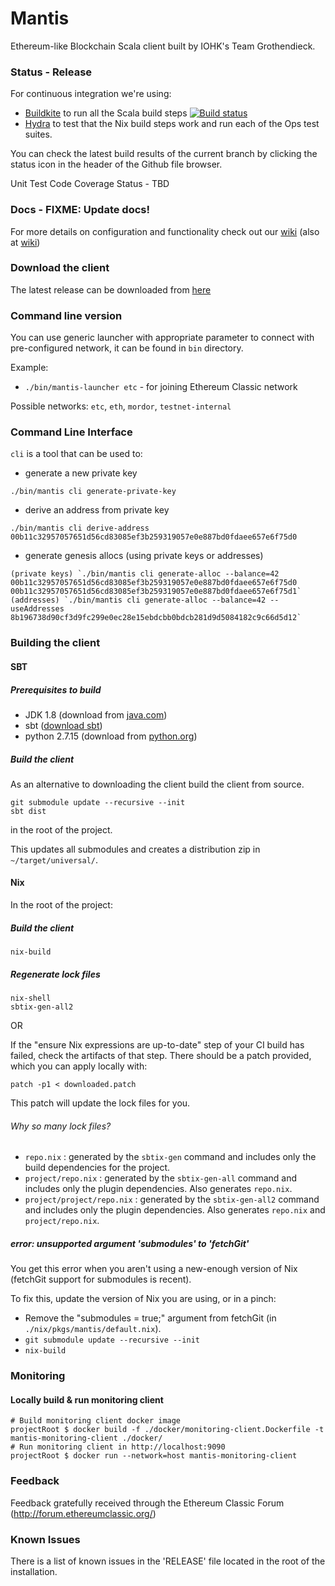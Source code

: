 # Mantis

Ethereum-like Blockchain Scala client built by IOHK's Team Grothendieck.

### Status - Release

For continuous integration we're using:
- [Buildkite](https://buildkite.com/input-output-hk/mantis) to run all the Scala build steps [![Build status](https://badge.buildkite.com/8a284e6f0af90afa544e06c8136b519f9f287f005ca581d8ed.svg?branch=master&theme=github)](https://buildkite.com/input-output-hk/mantis)
- [Hydra](https://hydra.project42.iohkdev.io/project/mantis) to test that the Nix build steps work and run each of the Ops test suites.

You can check the latest build results of the current branch by clicking the status icon in the header of the Github file browser.

Unit Test Code Coverage Status - TBD

### Docs - FIXME: Update docs!

For more details on configuration and functionality check out our [wiki](http://mantis.readthedocs.io) (also at [wiki](https://github.com/input-output-hk/mantis/wiki))

### Download the client

The latest release can be downloaded from [here](https://github.com/input-output-hk/mantis/releases)

### Command line version

You can use generic launcher with appropriate parameter to connect with pre-configured network, it can be found in `bin` directory.

Example:
  - `./bin/mantis-launcher etc` - for joining Ethereum Classic network

Possible networks: `etc`, `eth`, `mordor`, `testnet-internal`

### Command Line Interface

`cli` is a tool that can be used to:
 
 - generate a new private key
 ```
./bin/mantis cli generate-private-key
```
 - derive an address from private key
```
./bin/mantis cli derive-address 00b11c32957057651d56cd83085ef3b259319057e0e887bd0fdaee657e6f75d0
```
 - generate genesis allocs (using private keys or addresses)
```
(private keys) `./bin/mantis cli generate-alloc --balance=42 00b11c32957057651d56cd83085ef3b259319057e0e887bd0fdaee657e6f75d0 00b11c32957057651d56cd83085ef3b259319057e0e887bd0fdaee657e6f75d1`
(addresses) `./bin/mantis cli generate-alloc --balance=42 --useAddresses 8b196738d90cf3d9fc299e0ec28e15ebdcbb0bdcb281d9d5084182c9c66d5d12`
```

### Building the client

#### SBT

##### Prerequisites to build

- JDK 1.8 (download from [java.com](http://www.java.com))
- sbt ([download sbt](http://www.scala-sbt.org/download.html))
- python 2.7.15 (download from [python.org](https://www.python.org/downloads/))

##### Build the client

As an alternative to downloading the client build the client from source.


```
git submodule update --recursive --init
sbt dist
```

in the root of the project.

This updates all submodules and creates a distribution zip in `~/target/universal/`.

#### Nix

In the root of the project:

##### Build the client

```
nix-build
```

##### Regenerate lock files

```
nix-shell
sbtix-gen-all2
```

OR

If the "ensure Nix expressions are up-to-date" step of your CI
build has failed, check the artifacts of that step. There should be a
patch provided, which you can apply locally with:

```
patch -p1 < downloaded.patch
```

This patch will update the lock files for you.

###### Why so many lock files?

- `repo.nix`                 : generated by the `sbtix-gen` command and includes only the build dependencies for the project.
- `project/repo.nix`         : generated by the `sbtix-gen-all` command and includes only the plugin dependencies. Also generates `repo.nix`.
- `project/project/repo.nix` : generated by the `sbtix-gen-all2` command and includes only the plugin dependencies. Also generates `repo.nix` and `project/repo.nix`.

##### error: unsupported argument 'submodules' to 'fetchGit'

You get this error when you aren't using a new-enough version of Nix (fetchGit support for submodules is recent).

To fix this, update the version of Nix you are using, or in a pinch:

  - Remove the "submodules = true;" argument from fetchGit (in `./nix/pkgs/mantis/default.nix`).
  - `git submodule update --recursive --init`
  - `nix-build`

### Monitoring

#### Locally build & run monitoring client

```
# Build monitoring client docker image
projectRoot $ docker build -f ./docker/monitoring-client.Dockerfile -t mantis-monitoring-client ./docker/
# Run monitoring client in http://localhost:9090
projectRoot $ docker run --network=host mantis-monitoring-client
```

### Feedback

Feedback gratefully received through the Ethereum Classic Forum (http://forum.ethereumclassic.org/)

### Known Issues

There is a list of known issues in the 'RELEASE' file located in the root of the installation.

